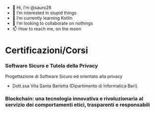 - 👋 Hi, I’m @sauro28
- 👀 I’m interested in stupid things
- 🌱 I’m currently learning Kotlin
- 💞️ I’m looking to collaborate on nothings
- 📫 How to reach me, on the moon 

<!---
sauro28/sauro28 is a ✨ special ✨ repository because its `README.md` (this file) appears on your GitHub profile.
You can click the Preview link to take a look at your changes.
--->




# Certificazioni/Corsi 

### Software Sicuro e Tutela della Privacy<br/>
Progettazione di Software Sicuro ed orientato alla privacy
- Dott.ssa Vita Santa Barletta (Dipartimento di Informatica Bari). 

### Blockchain: una tecnologia innovativa e rivoluzionaria al servizio dei comportamenti etici, trasparenti e responsabili

